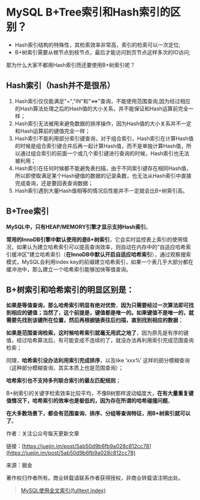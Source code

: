 # MySQL B+Tree索引和Hash索引的区别？

* Hash索引结构的特殊性，其检索效率非常高，索引的检索可以一次定位;
* B+树索引需要从根节点到枝节点，最后才能访问到页节点这样多次的IO访问;

那为什么大家不都用Hash索引而还要使用B+树索引呢？

## Hash索引（hash并不是很吊）

1. Hash索引仅仅能满足"=","IN"和"&lt;=&gt;"查询，不能使用范围查询,因为经过相应的Hash算法处理之后的Hash值的大小关系，并不能保证和Hash运算前完全一样；
2. Hash索引无法被用来避免数据的排序操作，因为Hash值的大小关系并不一定和Hash运算前的键值完全一样；
3. Hash索引不能利用部分索引键查询，对于组合索引，Hash索引在计算Hash值的时候是组合索引键合并后再一起计算Hash值，而不是单独计算Hash值，所以通过组合索引的前面一个或几个索引键进行查询的时候，Hash索引也无法被利用；
4. Hash索引在任何时候都不能避免表扫描，由于不同索引键存在相同Hash值，所以即使取满足某个Hash键值的数据的记录条数，也无法从Hash索引中直接完成查询，还是要回表查询数据；
5. Hash索引遇到大量Hash值相等的情况后性能并不一定就会比B+树索引高。

## B+Tree索引

**MySQL中，只有HEAP/MEMORY引擎才显示支持Hash索引**。

**常用的InnoDB引擎中默认使用的是B+树索引**，它会实时监控表上索引的使用情况，如果认为建立哈希索引可以提高查询效率，则自动在内存中的“自适应哈希索引缓冲区”建立哈希索引（**在InnoDB中默认开启自适应哈希索引**），通过观察搜索模式，MySQL会利用index key的前缀建立哈希索引，如果一个表几乎大部分都在缓冲池中，那么建立一个哈希索引能够加快等值查询。

## B+树索引和哈希索引的明显区别是：

**如果是等值查询，那么哈希索引明显有绝对优势**，**因为只需要经过一次算法即可找到相应的键值；当然了，这个前提是，键值都是唯一的。如果键值不是唯一的，就需要先找到该键所在位置，然后再根据链表往后扫描，直到找到相应的数据**；

**如果是范围查询检索，这时候哈希索引就毫无用武之地了**，因为原先是有序的键值，经过哈希算法后，有可能变成不连续的了，就没办法再利用索引完成范围查询检索；

同理，**哈希索引没办法利用索引完成排序**，以及like ‘xxx%’ 这样的部分模糊查询（这种部分模糊查询，其实本质上也是范围查询）；

**哈希索引也不支持多列联合索引的最左匹配规则**；

B+树索引的关键字检索效率比较平均，不像B树那样波动幅度大，**在有大量重复键值情况下，哈希索引的效率也是极低的，因为存在所谓的哈希碰撞问题**。

**在大多数场景下，都会有范围查询、排序、分组等查询特征，用B+树索引就可以了**。

作者：关注公众号每天更新文章

链接：[https://juejin.im/post/5ab50d9b6fb9a028c812cc78](https://juejin.im/post/5ab50d9b6fb9a028c812cc78)

来源：掘金

著作权归作者所有。商业转载请联系作者获得授权，非商业转载请注明出处。

> [MySQL使用全文索引\(fulltext index\)](http://www.cnblogs.com/tommy-huang/p/4483684.html)



